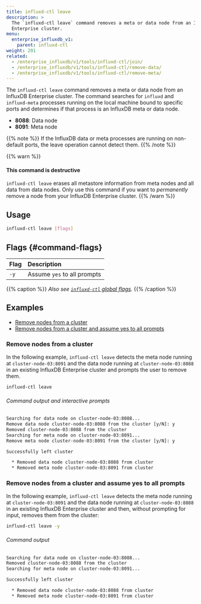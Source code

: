 ```yaml
---
title: influxd-ctl leave
description: >
  The `influxd-ctl leave` command removes a meta or data node from an InfluxDB
  Enterprise cluster.
menu:
  enterprise_influxdb_v1:
    parent: influxd-ctl
weight: 201
related:
  - /enterprise_influxdb/v1/tools/influxd-ctl/join/
  - /enterprise_influxdb/v1/tools/influxd-ctl/remove-data/
  - /enterprise_influxdb/v1/tools/influxd-ctl/remove-meta/
---
```


The `influxd-ctl leave` command removes a meta or data node from an InfluxDB
Enterprise cluster.
The command searches for `influxd` and `influxd-meta` processes running on the
local machine bound to specific ports and determines if that process is an
InfluxDB meta or data node.

- **8088**: Data node
- **8091**: Meta node

{{% note %}}
If the InfluxDB data or meta processes are running on non-default ports, the
leave operation cannot detect them.
{{% /note %}}

{{% warn %}}
#### This command is destructive

`influxd-ctl leave` erases all metastore information from meta nodes and all
data from data nodes.
Only use this command if you want to _permanently_ remove a node from your
InfluxDB Enterprise cluster.
{{% /warn %}}

## Usage

```sh
influxd-ctl leave [flags]
```

## Flags {#command-flags}

| Flag | Description                 |
| :--- | :-------------------------- |
| `-y` | Assume `yes` to all prompts |

{{% caption %}}
_Also see [`influxd-ctl` global flags](/enterprise_influxdb/v1/tools/influxd-ctl/#influxd-ctl-global-flags)._
{{% /caption %}}

## Examples

- [Remove nodes from a cluster](#remove-nodes-from-a-cluster)
- [Remove nodes from a cluster and assume yes to all prompts](#remove-nodes-from-a-cluster-and-assume-yes-to-all-prompts)

### Remove nodes from a cluster

In the following example, `influxd-ctl leave` detects the meta node running at
`cluster-node-03:8091` and the data node running at `cluster-node-03:8088` in
an existing InfluxDB Enterprise cluster and prompts the user to remove them.

```bash
influxd-ctl leave
```

###### Command output and interactive prompts

```txt
Searching for data node on cluster-node-03:8088...
Remove data node cluster-node-03:8088 from the cluster [y/N]: y
Removed cluster-node-03:8088 from the cluster
Searching for meta node on cluster-node-03:8091...
Remove meta node cluster-node-03:8091 from the cluster [y/N]: y

Successfully left cluster

  * Removed data node cluster-node-03:8088 from cluster
  * Removed meta node cluster-node-03:8091 from cluster
```

### Remove nodes from a cluster and assume yes to all prompts

In the following example, `influxd-ctl leave` detects the meta node running at
`cluster-node-03:8091` and the data node running at `cluster-node-03:8088` in an
existing InfluxDB Enterprise cluster and then, without prompting for input, removes them from the cluster:

```bash
influxd-ctl leave -y
```

###### Command output

```txt
Searching for data node on cluster-node-03:8088...
Removed cluster-node-03:8088 from the cluster
Searching for meta node on cluster-node-03:8091...

Successfully left cluster

  * Removed data node cluster-node-03:8088 from cluster
  * Removed meta node cluster-node-03:8091 from cluster
```
